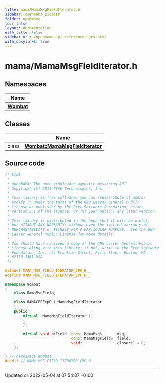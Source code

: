 ```yaml
---
title: mama/MamaMsgFieldIterator.h
sidebar: openmama_sidebar
folder: openmama
toc: false
layout: documentation
with_title: false
sidebar_url: /openmama_api_reference_docs.html
with_doxylinks: true
---
```


# mama/MamaMsgFieldIterator.h



## Namespaces

| Name           |
| -------------- |
| **[Wombat](namespaceWombat.html)**  |

## Classes

|                | Name           |
| -------------- | -------------- |
| class | **[Wombat::MamaMsgFieldIterator](classWombat_1_1MamaMsgFieldIterator.html)**  |




## Source code

```cpp
/* $Id$
 *
 * OpenMAMA: The open middleware agnostic messaging API
 * Copyright (C) 2011 NYSE Technologies, Inc.
 *
 * This library is free software; you can redistribute it and/or
 * modify it under the terms of the GNU Lesser General Public
 * License as published by the Free Software Foundation; either
 * version 2.1 of the License, or (at your option) any later version.
 *
 * This library is distributed in the hope that it will be useful,
 * but WITHOUT ANY WARRANTY; without even the implied warranty of
 * MERCHANTABILITY or FITNESS FOR A PARTICULAR PURPOSE.  See the GNU
 * Lesser General Public License for more details.
 *
 * You should have received a copy of the GNU Lesser General Public
 * License along with this library; if not, write to the Free Software
 * Foundation, Inc., 51 Franklin Street, Fifth Floor, Boston, MA
 * 02110-1301 USA
 */

#ifndef MAMA_MSG_FIELD_ITERATOR_CPP_H__
#define MAMA_MSG_FIELD_ITERATOR_CPP_H__

namespace Wombat 
{
    class MamaMsgField;

    class MAMACPPExpDLL MamaMsgFieldIterator
    {
    public:
        virtual ~MamaMsgFieldIterator () 
        {
        };

        virtual void onField (const MamaMsg&       msg,
                              const MamaMsgField&  field,
                              void*                closure) = 0;
    };

} // namespace Wombat
#endif // MAMA_MSG_FIELD_ITERATOR_CPP_H__
```


-------------------------------

Updated on 2022-05-04 at 07:54:07 +0100
